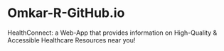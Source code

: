 # Omkar-R-GitHub.io
HealthConnect: a Web-App that provides information on High-Quality &amp; Accessible Healthcare Resources near you! 
